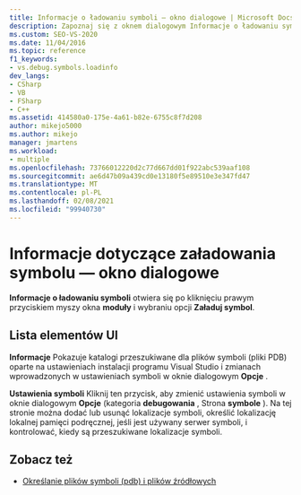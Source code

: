 ```yaml
---
title: Informacje o ładowaniu symboli — okno dialogowe | Microsoft Docs
description: Zapoznaj się z oknem dialogowym Informacje o ładowaniu symboli, które otwiera się w debugerze programu Visual Studio po kliknięciu prawym przyciskiem myszy okna moduły i wybierz pozycję Informacje o załadowaniu symboli.
ms.custom: SEO-VS-2020
ms.date: 11/04/2016
ms.topic: reference
f1_keywords:
- vs.debug.symbols.loadinfo
dev_langs:
- CSharp
- VB
- FSharp
- C++
ms.assetid: 414580a0-175e-4a61-b82e-6755c8f7d208
author: mikejo5000
ms.author: mikejo
manager: jmartens
ms.workload:
- multiple
ms.openlocfilehash: 73766012220d2c77d667dd01f922abc539aaf108
ms.sourcegitcommit: ae6d47b09a439cd0e13180f5e89510e3e347fd47
ms.translationtype: MT
ms.contentlocale: pl-PL
ms.lasthandoff: 02/08/2021
ms.locfileid: "99940730"
---
```

# <a name="symbol-load-information-dialog-box"></a>Informacje dotyczące załadowania symbolu — okno dialogowe
**Informacje o ładowaniu symboli** otwiera się po kliknięciu prawym przyciskiem myszy okna **moduły** i wybraniu opcji **Załaduj symbol**.

## <a name="uielement-list"></a>Lista elementów UI
 **Informacje** Pokazuje katalogi przeszukiwane dla plików symboli (pliki PDB) oparte na ustawieniach instalacji programu Visual Studio i zmianach wprowadzonych w ustawieniach symboli w oknie dialogowym **Opcje** .

 **Ustawienia symboli** Kliknij ten przycisk, aby zmienić ustawienia symboli w oknie dialogowym **Opcje** (kategoria **debugowania** , Strona **symbole** ). Na tej stronie można dodać lub usunąć lokalizacje symboli, określić lokalizację lokalnej pamięci podręcznej, jeśli jest używany serwer symboli, i kontrolować, kiedy są przeszukiwane lokalizacje symboli.

## <a name="see-also"></a>Zobacz też
- [Określanie plików symboli (pdb) i plików źródłowych](../debugger/specify-symbol-dot-pdb-and-source-files-in-the-visual-studio-debugger.md)